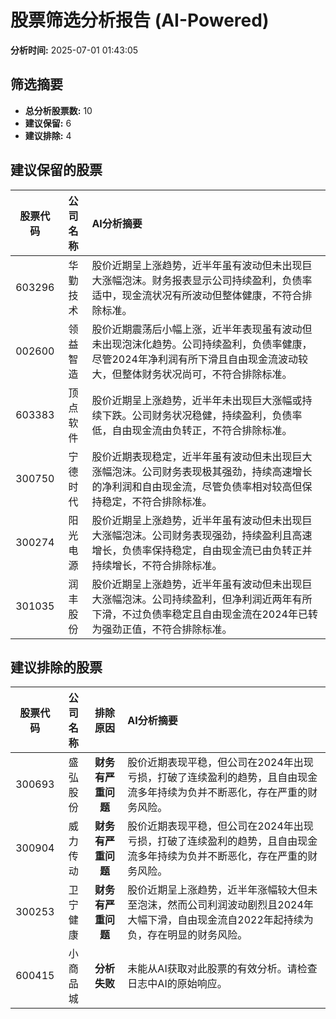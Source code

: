# 股票筛选分析报告 (AI-Powered)

**分析时间:** 2025-07-01 01:43:05

## 筛选摘要

- **总分析股票数:** 10
- **建议保留:** 6
- **建议排除:** 4

## 建议保留的股票

| 股票代码 | 公司名称 | AI分析摘要 |
|:---:|:---:|:---|
| 603296 | 华勤技术 | 股价近期呈上涨趋势，近半年虽有波动但未出现巨大涨幅泡沫。财务报表显示公司持续盈利，负债率适中，现金流状况有所波动但整体健康，不符合排除标准。 |
| 002600 | 领益智造 | 股价近期震荡后小幅上涨，近半年表现虽有波动但未出现泡沫化趋势。公司持续盈利，负债率健康，尽管2024年净利润有所下滑且自由现金流波动较大，但整体财务状况尚可，不符合排除标准。 |
| 603383 | 顶点软件 | 股价近期呈上涨趋势，近半年未出现巨大涨幅或持续下跌。公司财务状况稳健，持续盈利，负债率低，自由现金流由负转正，不符合排除标准。 |
| 300750 | 宁德时代 | 股价近期表现稳定，近半年虽有波动但未出现巨大涨幅泡沫。公司财务表现极其强劲，持续高速增长的净利润和自由现金流，尽管负债率相对较高但保持稳定，不符合排除标准。 |
| 300274 | 阳光电源 | 股价近期呈上涨趋势，近半年虽有波动但未出现巨大涨幅泡沫。公司财务表现强劲，持续盈利且高速增长，负债率保持稳定，自由现金流已由负转正并持续增长，不符合排除标准。 |
| 301035 | 润丰股份 | 股价近期呈上涨趋势，近半年虽有波动但未出现巨大涨幅泡沫。公司持续盈利，但净利润近两年有所下滑，不过负债率稳定且自由现金流在2024年已转为强劲正值，不符合排除标准。 |

## 建议排除的股票

| 股票代码 | 公司名称 | 排除原因 | AI分析摘要 |
|:---:|:---:|:---:|:---|
| 300693 | 盛弘股份 | **财务有严重问题** | 股价近期表现平稳，但公司在2024年出现亏损，打破了连续盈利的趋势，且自由现金流多年持续为负并不断恶化，存在严重的财务风险。 |
| 300904 | 威力传动 | **财务有严重问题** | 股价近期表现平稳，但公司在2024年出现亏损，打破了连续盈利的趋势，且自由现金流多年持续为负并不断恶化，存在严重的财务风险。 |
| 300253 | 卫宁健康 | **财务有严重问题** | 股价近期呈上涨趋势，近半年涨幅较大但未至泡沫，然而公司利润波动剧烈且2024年大幅下滑，自由现金流自2022年起持续为负，存在明显的财务风险。 |
| 600415 | 小商品城 | **分析失败** | 未能从AI获取对此股票的有效分析。请检查日志中AI的原始响应。 |
